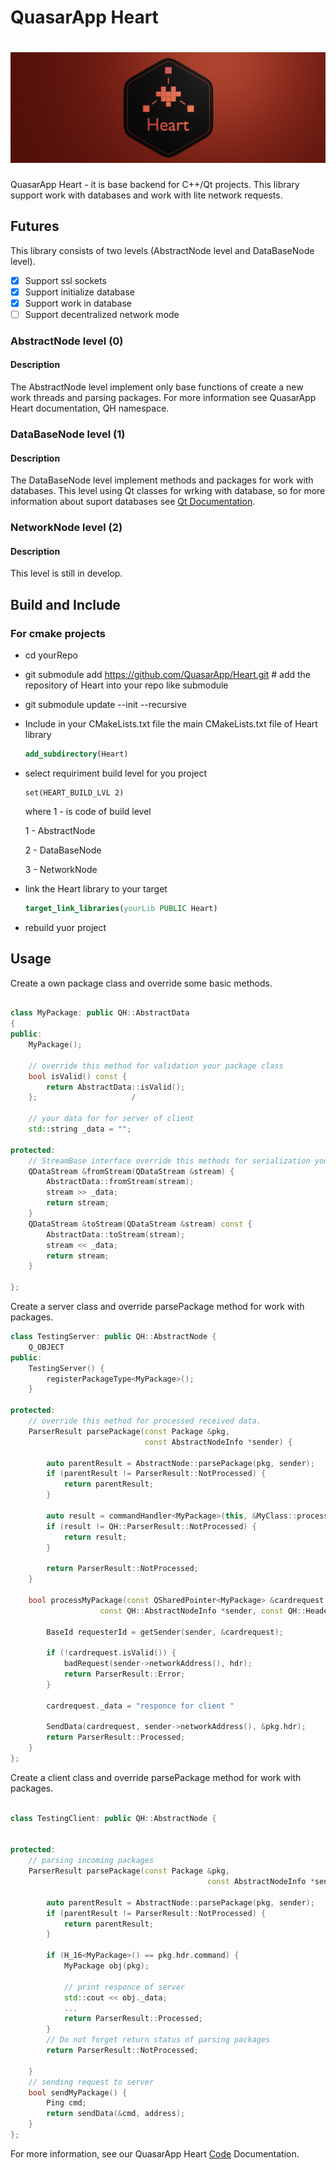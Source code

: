 # QuasarApp Heart

# ![QuasarApp Heart](res/Banner_Web.png)

QuasarApp Heart - it is base backend for C++/Qt projects. This library support work with databases and work with lite network requests.

## Futures 
This library consists of two levels (AbstractNode level and DataBaseNode level).

- [X] Support ssl sockets
- [X] Support initialize database
- [X] Support work in database
- [ ] Support decentralized network mode

### AbstractNode level (0)
#### Description
The AbstractNode level implement only base functions of create a new work threads and parsing packages.
For more information see QuasarApp Heart documentation, QH namespace.

### DataBaseNode level (1)
#### Description
The DataBaseNode level implement methods and packages for work with databases. This level using Qt classes for wrking with database, so for more information about suport databases see [Qt Documentation](https://doc.qt.io/qt-5/sql-driver.html).

### NetworkNode level (2)
#### Description
This level is still in develop. 

## Build and Include
### For cmake projects
 
 * cd yourRepo
 * git submodule add https://github.com/QuasarApp/Heart.git # add the repository of Heart into your repo like submodule
 * git submodule update --init --recursive
 * Include in your CMakeLists.txt file the main CMakeLists.txt file of Heart library
     ``` cmake
     add_subdirectory(Heart)
     ```
 * select requiriment build level for you project
     ```
     set(HEART_BUILD_LVL 2)
     ```
     where 1 - is code of build level 
   
     1 - AbstractNode
   
     2 - DataBaseNode
   
     3 - NetworkNode
 * link the Heart library to your target
     ```cmake
     target_link_libraries(yourLib PUBLIC Heart)
     ```
 * rebuild yuor project



## Usage

Create a own package class and override some basic methods.
```cpp

class MyPackage: public QH::AbstractData
{
public:
    MyPackage();

    // override this method for validation your package class
    bool isValid() const {
        return AbstractData::isValid();
    };                     /

    // your data for for server of client
    std::string _data = "";

protected:
    // StreamBase interface override this methods for serialization your package
    QDataStream &fromStream(QDataStream &stream) {
        AbstractData::fromStream(stream);
        stream >> _data;
        return stream;
    }
    QDataStream &toStream(QDataStream &stream) const {
        AbstractData::toStream(stream);
        stream << _data;
        return stream;
    }

};
```

Create a server class and override parsePackage method for work with packages.
```cpp
class TestingServer: public QH::AbstractNode {
    Q_OBJECT
public:
    TestingServer() {
        registerPackageType<MyPackage>();
    }
 
protected:
    // override this method for processed received data.
    ParserResult parsePackage(const Package &pkg,
                              const AbstractNodeInfo *sender) {
 
        auto parentResult = AbstractNode::parsePackage(pkg, sender);
        if (parentResult != ParserResult::NotProcessed) {
            return parentResult;
        }
 
        auto result = commandHandler<MyPackage>(this, &MyClass::processMyPackage, pkg, sender, pkgHeader);
        if (result != QH::ParserResult::NotProcessed) {
            return result;
        }
 
        return ParserResult::NotProcessed;
    }
 
    bool processMyPackage(const QSharedPointer<MyPackage> &cardrequest,
                    const QH::AbstractNodeInfo *sender, const QH::Header &hdr) {
 
        BaseId requesterId = getSender(sender, &cardrequest);
 
        if (!cardrequest.isValid()) {
            badRequest(sender->networkAddress(), hdr);
            return ParserResult::Error;
        }
 
        cardrequest._data = "responce for client "
 
        SendData(cardrequest, sender->networkAddress(), &pkg.hdr);
        return ParserResult::Processed;
    }
};
```

Create a client class and override parsePackage method for work with packages.

```cpp

class TestingClient: public QH::AbstractNode {


protected:
    // parsing incoming packages
    ParserResult parsePackage(const Package &pkg,
                                            const AbstractNodeInfo *sender) {
                                            
        auto parentResult = AbstractNode::parsePackage(pkg, sender);
        if (parentResult != ParserResult::NotProcessed) {
            return parentResult;
        }
    
        if (H_16<MyPackage>() == pkg.hdr.command) {
            MyPackage obj(pkg);
   
            // print responce of server
            std::cout << obj._data;
            ...
            return ParserResult::Processed;            
        }
        // Do not forget return status of parsing packages
        return ParserResult::NotProcessed;
    
    }
    // sending request to server
    bool sendMyPackage() {
        Ping cmd;
        return sendData(&cmd, address);
    }
};
```

For more information, see our QuasarApp Heart [Code](https://quasarapp.ddns.net/docs/heart/html/index.html) Documentation.
